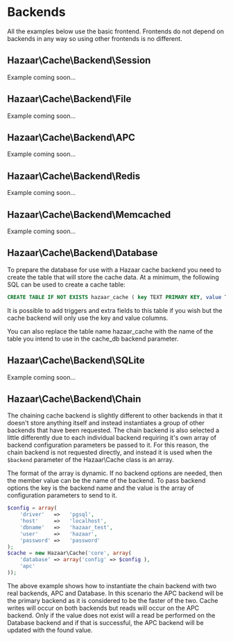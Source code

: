 ﻿# Backends

All the examples below use the basic frontend. Frontends do not depend on backends in any way so using other frontends is no different.

## Hazaar\Cache\Backend\Session

Example coming soon...

## Hazaar\Cache\Backend\File

Example coming soon...

## Hazaar\Cache\Backend\APC

Example coming soon...

## Hazaar\Cache\Backend\Redis

Example coming soon...

## Hazaar\Cache\Backend\Memcached

Example coming soon...

## Hazaar\Cache\Backend\Database

To prepare the database for use with a Hazaar cache backend you need to create the table that will store the cache data. At a minimum, the following SQL can be used to create a cache table:

```sql
CREATE TABLE IF NOT EXISTS hazaar_cache ( key TEXT PRIMARY KEY, value TEXT );
```

It is possible to add triggers and extra fields to this table if you wish but the cache backend will only use the key and value columns.

You can also replace the table name hazaar_cache with the name of the table you intend to use in the cache_db backend parameter.

## Hazaar\Cache\Backend\SQLite

Example coming soon...

## Hazaar\Cache\Backend\Chain

The chaining cache backend is slightly different to other backends in that it doesn't store anything itself and instead instantiates a group of other backends that have been requested. The chain backend is also selected a little differently due to each individual backend requiring it's own array of backend configuration parameters be passed to it. For this reason, the chain backend is not requested directly, and instead it is used when the `$backend` parameter of the Hazaar\Cache class is an array.

The format of the array is dynamic. If no backend options are needed, then the member value can be the name of the backend. To pass backend options the key is the backend name and the value is the array of configuration parameters to send to it.

```php
$config = array(
    'driver'   =>   'pgsql',
    'host'     =>   'localhost',
    'dbname'   =>   'hazaar_test',
    'user'     =>   'hazaar',
    'password' =>   'password'
);
$cache = new Hazaar\Cache('core', array(
    'database' => array('config' => $config ),
    'apc'
));
```

The above example shows how to instantiate the chain backend with two real backends, APC and Database. In this scenario the APC backend will be the primary backend as it is considered to be the faster of the two. Cache writes will occur on both backends but reads will occur on the APC backend. Only if the value does not exist will a read be performed on the Database backend and if that is successful, the APC backend will be updated with the found value.
